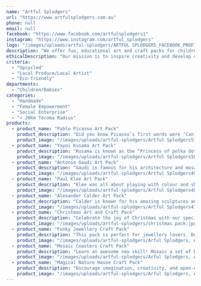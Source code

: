 ```yaml
---
name: "Artful Splodgers"
url: "https://www.artfulsplodgers.com.au"
phone: null
email: null
facebook: "https://www.facebook.com/artfulsplodgers1"
instagram: "https://www.instagram.com/artful_splodgers"
logo: "/images/uploads/artful-splodgers/ARTFUL SPLODGERS_FACEBOOK_PROFILE PIC_A.jpg"
description: "We offer fun, educational art and craft packs for children. Our art packs are inspired by artists from different times, backgrounds and cultures to help educate children about the world of art. Art materials are included in the pack as well as fun fact sheets on the artist and a guide to help them start their projects. Our craft packs are fun and creative! They are a great way for children to practice mindfulness and concentration skills. They are also perfect gifts ideas!\r\n\r\nWe also have a special edition Christmas Pack full of fun, creative and engaging projects to decorate your home with."
ethicalDescription: "Our mission is to inspire creativity and develop children's learning through art and craft activities, anywhere, anytime. \r\n\r\nWe want to take your child on a creative learning journey. Our packs encourage children to explore artistic ideas and materials. The projects allow children to develop skills in problem solving, analytical thinking and creativity, and promote children's curiosity and confidence. Plus they are really fun!\r\n\r\n\r\nWe strive to make our packs as eco-friendly as possible. We use biodegradable bags to package loose items, our kraft box can be up-cycled and used for activities, and our packaging tape is eco-friendly and recyclable."
criteria:
  - "Upcycled"
  - "Local Produce/Local Artist"
  - "Eco-friendly"
departments:
  - "Children/Babies"
categories:
  - "Handmade"
  - "Female Empowerment"
  - "Social Enterprise"
  - "< 20km Tecoma Radius"
products:
  - product_name: "Pablo Picasso Art Pack"
    product_description: "Did you know Picasso’s first words were ‘Can I have a pencil, please?’. Discover the wonderful world of Picasso! Learn about his Cubist Portraits and his Rose Period when he was in love. Explore ‘collage’ techniques, colour and shape. The projects encourage creative learning, critical thinking, and develop hand-eye coordination skills. This pack is for 3+ years."
    product_image: "/images/uploads/artful-splodgers/Artful Splodgers51.jpg"
  - product_name: "Yayoi Kusama Art Pack"
    product_description: "Kusama is known as the “Princess of polka dots” because everything she creates has dots in it! These projects explore ways to create dots through sculpture and painting. The projects encourage creative learning, critical thinking, and develop hand-eye coordination skills. This pack is for 3+ years."
    product_image: "/images/uploads/artful-splodgers/Artful Splodgers50.jpg"
  - product_name: "Antonio Gaudi Art Pack"
    product_description: "Gaudi is famous for his architecture and mosaic sculptures. Explore the art of mosaics through collage and build an awesome tower from fun materials. The projects encourage creative learning, critical thinking, and develop hand-eye coordination skills. This pack is for 3+ years."
    product_image: "/images/uploads/artful-splodgers/Artful Splodgers49.jpg"
  - product_name: "Paul Klee Art Pack"
    product_description: "Klee was all about playing with colour and shape in his artworks and that’s exactly what this pack is about. Explore oil pastels, cardboard and collage, and clay. This pack encourages exploration of materials and techniques, analytical thinking and creative expression. This pack is for 6+ years."
    product_image: "/images/uploads/artful-splodgers/Artful Splodgers48.jpg"
  - product_name: "Alexander Calder Art Pack"
    product_description: "Calder is known for his amazing sculptures and was the first artist to invent the mobile. He called them ‘drawings in space’. If you like building things then this is the pack for you! \r\n\r\nLearn how to create a portrait with wire, make a city using just paper, and build an abstract sculpture with wood. This pack encourages exploration of materials and techniques, analytical thinking and creative expression."
    product_image: "/images/uploads/artful-splodgers/Artful Splodgers47.jpg"
  - product_name: "Christmas Art and Craft Pack"
    product_description: "Celebrate the joy of Christmas with our special edition Christmas pack. Kids will have hours of fun making these festive projects ready to decorate your home.\r\n\r\nThe four projects in this pack are suitable for kids 3 years+. Make a gorgeous Matisse inspired Christmas card to send to a friend or loved one, paint two Andy Warhol inspired wooden baubles to hang on your tree, sew and decorate a felt stocking to put gifts in, and create a fun gingerbread house. All materials are provided in the pack along with instructions. Everything is packaged in a beautiful box and delivered straight to you."
    product_image: "/images/uploads/artful-splodgers/christmas pack.jpg"
  - product_name: "Funky Jewellery Craft Pack"
    product_description: "This pack is perfect for jewellery lovers. Design, paint and make your own wooden jewellery and accessory pieces to wow your friends with!"
    product_image: "/images/uploads/artful-splodgers/Arful Splodgers, Art Packs16.jpg"
  - product_name: "Mosaic Coasters Craft Pack"
    product_description: "Learn an awesome new skill! Mosaic a set of beautiful coasters A great project to make as a gift for someone, or the perfect accessory for your bedroom."
    product_image: "/images/uploads/artful-splodgers/Arful Splodgers, Art Packs13.jpg"
  - product_name: "Magical Nature House Craft Pack"
    product_description: "Encourage imagination, creativity, and open-ended play with this gorgeous activity for toddlers. Design, make and decorate a magical nature house for hours of playful fun."
    product_image: "/images/uploads/artful-splodgers/Arful Splodgers, Art Packs17.jpg"
---
```


